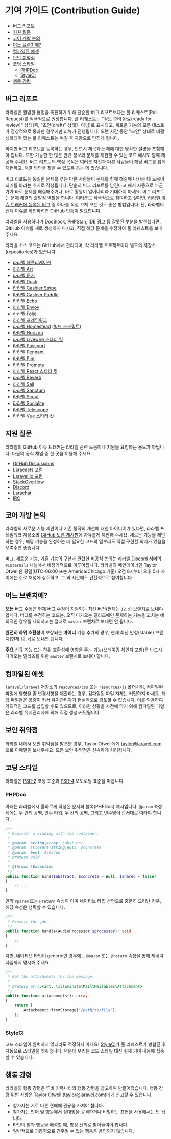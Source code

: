 # 기여 가이드 (Contribution Guide)

- [버그 리포트](#bug-reports)
- [지원 질문](#support-questions)
- [코어 개발 논의](#core-development-discussion)
- [어느 브랜치에?](#which-branch)
- [컴파일된 에셋](#compiled-assets)
- [보안 취약점](#security-vulnerabilities)
- [코딩 스타일](#coding-style)
    - [PHPDoc](#phpdoc)
    - [StyleCI](#styleci)
- [행동 강령](#code-of-conduct)

<a name="bug-reports"></a>
## 버그 리포트

라라벨은 활발한 협업을 촉진하기 위해 단순한 버그 리포트보다는 풀 리퀘스트(Pull Request)를 적극적으로 권장합니다. 풀 리퀘스트는 "검토 준비 완료(ready for review)" 상태(즉, "초안(draft)" 상태가 아님)로 표시되고, 새로운 기능의 모든 테스트가 정상적으로 통과한 경우에만 리뷰가 진행됩니다. 오랜 시간 동안 "초안" 상태로 비활성화되어 있는 풀 리퀘스트는 며칠 후 자동으로 닫히게 됩니다.

하지만 버그 리포트를 등록하는 경우, 반드시 제목과 문제에 대한 명확한 설명을 포함해야 합니다. 또한 가능한 한 많은 관련 정보와 문제를 재현할 수 있는 코드 예시도 함께 제공해 주세요. 버그 리포트의 핵심 목적은 여러분 자신과 다른 사람들이 해당 버그를 쉽게 재현하고, 해결 방안을 찾을 수 있도록 돕는 데 있습니다.

버그 리포트는 동일한 문제를 겪는 다른 사람들이 문제를 함께 해결해 나가는 데 도움이 되기를 바라는 취지로 작성됩니다. 단순히 버그 리포트를 남긴다고 해서 자동으로 누군가가 바로 문제를 해결해주거나, 바로 활동이 일어나리라 기대하지 마세요. 버그 리포트는 문제 해결의 출발점 역할을 합니다. 여러분도 적극적으로 참여하고 싶다면, [라라벨 이슈 트래커에 등록된 버그](https://github.com/issues?q=is%3Aopen+is%3Aissue+label%3Abug+user%3Alaravel) 중 하나를 직접 고쳐 보는 것도 좋은 방법입니다. 단, 라라벨의 전체 이슈를 확인하려면 GitHub 인증이 필요합니다.

라라벨을 사용하다가 DocBlock, PHPStan, IDE 경고 등 잘못된 부분을 발견했다면, GitHub 이슈를 새로 생성하지 마시고, 직접 해당 문제를 수정하여 풀 리퀘스트를 보내주세요.

라라벨 소스 코드는 GitHub에서 관리되며, 각 라라벨 프로젝트마다 별도의 저장소(repositories)가 있습니다.

<div class="content-list" markdown="1">

- [라라벨 애플리케이션](https://github.com/laravel/laravel)
- [라라벨 Art](https://github.com/laravel/art)
- [라라벨 문서](https://github.com/laravel/docs)
- [라라벨 Dusk](https://github.com/laravel/dusk)
- [라라벨 Cashier Stripe](https://github.com/laravel/cashier)
- [라라벨 Cashier Paddle](https://github.com/laravel/cashier-paddle)
- [라라벨 Echo](https://github.com/laravel/echo)
- [라라벨 Envoy](https://github.com/laravel/envoy)
- [라라벨 Folio](https://github.com/laravel/folio)
- [라라벨 프레임워크](https://github.com/laravel/framework)
- [라라벨 Homestead](https://github.com/laravel/homestead) ([빌드 스크립트](https://github.com/laravel/settler))
- [라라벨 Horizon](https://github.com/laravel/horizon)
- [라라벨 Livewire 스타터 킷](https://github.com/laravel/livewire-starter-kit)
- [라라벨 Passport](https://github.com/laravel/passport)
- [라라벨 Pennant](https://github.com/laravel/pennant)
- [라라벨 Pint](https://github.com/laravel/pint)
- [라라벨 Prompts](https://github.com/laravel/prompts)
- [라라벨 React 스타터 킷](https://github.com/laravel/react-starter-kit)
- [라라벨 Reverb](https://github.com/laravel/reverb)
- [라라벨 Sail](https://github.com/laravel/sail)
- [라라벨 Sanctum](https://github.com/laravel/sanctum)
- [라라벨 Scout](https://github.com/laravel/scout)
- [라라벨 Socialite](https://github.com/laravel/socialite)
- [라라벨 Telescope](https://github.com/laravel/telescope)
- [라라벨 Vue 스타터 킷](https://github.com/laravel/vue-starter-kit)

</div>

<a name="support-questions"></a>
## 지원 질문

라라벨의 GitHub 이슈 트래커는 라라벨 관련 도움이나 지원을 요청하는 용도가 아닙니다. 다음의 공식 채널 중 한 곳을 이용해 주세요.

<div class="content-list" markdown="1">

- [GitHub Discussions](https://github.com/laravel/framework/discussions)
- [Laracasts 포럼](https://laracasts.com/discuss)
- [Laravel.io 포럼](https://laravel.io/forum)
- [StackOverflow](https://stackoverflow.com/questions/tagged/laravel)
- [Discord](https://discord.gg/laravel)
- [Larachat](https://larachat.co)
- [IRC](https://web.libera.chat/?nick=artisan&channels=#laravel)

</div>

<a name="core-development-discussion"></a>
## 코어 개발 논의

라라벨의 새로운 기능 제안이나 기존 동작의 개선에 대한 아이디어가 있다면, 라라벨 프레임워크 저장소의 [GitHub 토론 게시판](https://github.com/laravel/framework/discussions)에 자유롭게 제안해 주세요. 새로운 기능을 제안하는 경우, 해당 기능을 완성하는 데 필요한 코드의 일부라도 직접 구현할 의지가 있음을 보여주면 좋습니다.

버그, 새로운 기능, 기존 기능의 구현과 관련한 비공식 논의는 [라라벨 Discord 서버](https://discord.gg/laravel)의 `#internals` 채널에서 비정기적으로 이루어집니다. 라라벨의 메인테이너인 Taylor Otwell은 평일(UTC-06:00 또는 America/Chicago 기준) 오전 8시부터 오후 5시 사이에는 주로 채널에 상주하고, 그 외 시간에도 간헐적으로 참여합니다.

<a name="which-branch"></a>
## 어느 브랜치에?

**모든** 버그 수정은 현재 버그 수정이 지원되는 최신 버전(현재는 `12.x`) 브랜치로 보내야 합니다. 버그를 수정하는 코드는, 오직 다가오는 릴리즈에만 존재하는 기능을 고치는 예외적인 경우를 제외하고는 절대로 `master` 브랜치로 보내면 안 됩니다.

**완전히 하위 호환성**이 보장되는 **마이너** 기능 추가의 경우, 현재 최신 안정(stable) 브랜치(현재 `12.x`)로 보내면 됩니다.

**주요** 신규 기능 또는 하위 호환성에 영향을 주는 기능(브레이킹 체인지 포함)은 반드시 다가오는 릴리즈를 위한 `master` 브랜치로 보내야 합니다.

<a name="compiled-assets"></a>
## 컴파일된 에셋

`laravel/laravel` 저장소의 `resources/css` 또는 `resources/js` 폴더처럼, 컴파일된 파일에 영향을 줄 변경사항을 제출하는 경우, 컴파일된 파일 자체는 커밋하지 마세요. 해당 파일들은 용량이 커서 유지관리자가 현실적으로 검토할 수 없습니다. 이를 악용하여 악의적인 코드를 삽입할 수도 있으므로, 이러한 상황을 사전에 막기 위해 컴파일된 파일은 라라벨 유지관리자에 의해 직접 생성‧커밋됩니다.

<a name="security-vulnerabilities"></a>
## 보안 취약점

라라벨 내에서 보안 취약점을 발견한 경우, Taylor Otwell에게 <a href="mailto:taylor@laravel.com">taylor@laravel.com</a> 으로 이메일을 보내주세요. 모든 보안 취약점은 신속하게 처리됩니다.

<a name="coding-style"></a>
## 코딩 스타일

라라벨은 [PSR-2](https://github.com/php-fig/fig-standards/blob/master/accepted/PSR-2-coding-style-guide.md) 코딩 표준과 [PSR-4](https://github.com/php-fig/fig-standards/blob/master/accepted/PSR-4-autoloader.md) 오토로딩 표준을 따릅니다.

<a name="phpdoc"></a>
### PHPDoc

아래는 라라벨에서 올바르게 작성된 문서화 블록(PHPDoc) 예시입니다. `@param` 속성 뒤에는 두 칸의 공백, 인수 타입, 두 칸의 공백, 그리고 변수명이 순서대로 따라야 합니다.

```php
/**
 * Register a binding with the container.
 *
 * @param  string|array  $abstract
 * @param  \Closure|string|null  $concrete
 * @param  bool  $shared
 * @return void
 *
 * @throws \Exception
 */
public function bind($abstract, $concrete = null, $shared = false)
{
    // ...
}
```

만약 `@param` 또는 `@return` 속성이 이미 네이티브 타입 선언으로 충분히 드러난 경우, 해당 속성은 생략할 수 있습니다.

```php
/**
 * Execute the job.
 */
public function handle(AudioProcessor $processor): void
{
    //
}
```

다만, 네이티브 타입이 generic인 경우에는 `@param` 또는 `@return` 속성을 통해 제네릭 타입까지 명시해 주세요.

```php
/**
 * Get the attachments for the message.
 *
 * @return array<int, \Illuminate\Mail\Mailables\Attachment>
 */
public function attachments(): array
{
    return [
        Attachment::fromStorage('/path/to/file'),
    ];
}
```

<a name="styleci"></a>
### StyleCI

코드 스타일이 완벽하지 않더라도 걱정하지 마세요! [StyleCI](https://styleci.io/)가 풀 리퀘스트가 병합된 후 자동으로 스타일을 맞춰줍니다. 덕분에 우리는 코드 스타일 대신 실제 기여 내용에 집중할 수 있습니다.

<a name="code-of-conduct"></a>
## 행동 강령

라라벨의 행동 강령은 루비 커뮤니티의 행동 강령을 참고하여 만들어졌습니다. 행동 강령 위반 사항은 Taylor Otwell (taylor@laravel.com)에게 신고할 수 있습니다.

<div class="content-list" markdown="1">

- 참가자는 서로 다른 견해에 관용을 가져야 합니다.
- 참가자는 언어 및 행동에서 상대방을 공격하거나 비방하는 표현을 사용해서는 안 됩니다.
- 타인의 말과 행동을 해석할 때, 항상 선의로 받아들여야 합니다.
- 일반적으로 괴롭힘으로 간주될 수 있는 행동은 용인되지 않습니다.

</div>
